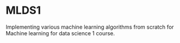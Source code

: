 # MLDS1
Implementing various machine learning algorithms from scratch for Machine learning for data science 1 course.
